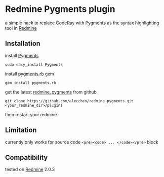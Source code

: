# Redmine Pygments plugin

a simple hack to replace [CodeRay][coderay] with [Pygments][pygments] as the syntax highlighting tool in [Redmine][redmine]

## Installation

install [Pygments][pygments]

`sudo easy_install Pygments`

install [pygments.rb][pygments.rb] gem

`gem install pygments.rb`

get the latest [redmine_pygments] from github

`git clone https://github.com/alecchen/redmine_pygments.git <your_redmine_dir>/plugins`

then restart your redmine

## Limitation

currently only works for source code `<pre><code> ... </code></pre>` block

## Compatibility

tested on [Redmine][redmine] 2.0.3

[redmine]:http://www.redmine.org
[redmine_pygments]:https://github.com/alecchen/redmine_pygments
[pygments]:http://pygments.org
[pygments.rb]:https://github.com/tmm1/pygments.rb
[coderay]:http://coderay.rubychan.de
